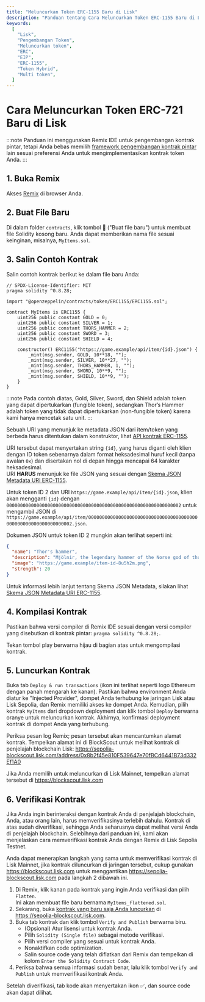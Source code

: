 ```yaml
---
title: "Meluncurkan Token ERC-1155 Baru di Lisk"
description: "Panduan tentang Cara Meluncurkan Token ERC-1155 Baru di Lisk"
keywords:
  [
    "Lisk",
    "Pengembangan Token",
    "Meluncurkan token",
    "ERC",
    "EIP",
    "ERC-1155",
    "Token Hybrid",
    "Multi token",
  ]
---
```


# Cara Meluncurkan Token ERC-721 Baru di Lisk

:::note
Panduan ini menggunakan Remix IDE untuk pengembangan kontrak pintar, tetapi Anda bebas memilih [framework pengembangan kontrak pintar](/category/building-on-lisk/deploying-smart-contract) lain sesuai preferensi Anda untuk mengimplementasikan kontrak token Anda.
:::

## 1. Buka Remix

Akses [Remix](https://remix.ethereum.org) di browser Anda.

## 2. Buat File Baru

Di dalam folder `contracts`, klik tombol 📄 ("Buat file baru") untuk membuat file Solidity kosong baru.
Anda dapat memberikan nama file sesuai keinginan, misalnya, `MyItems.sol`.

## 3. Salin Contoh Kontrak

Salin contoh kontrak berikut ke dalam file baru Anda:

```solidity
// SPDX-License-Identifier: MIT
pragma solidity ^0.8.28;

import "@openzeppelin/contracts/token/ERC1155/ERC1155.sol";

contract MyItems is ERC1155 {
    uint256 public constant GOLD = 0;
    uint256 public constant SILVER = 1;
    uint256 public constant THORS_HAMMER = 2;
    uint256 public constant SWORD = 3;
    uint256 public constant SHIELD = 4;

    constructor() ERC1155("https://game.example/api/item/{id}.json") {
        _mint(msg.sender, GOLD, 10**18, "");
        _mint(msg.sender, SILVER, 10**27, "");
        _mint(msg.sender, THORS_HAMMER, 1, "");
        _mint(msg.sender, SWORD, 10**9, "");
        _mint(msg.sender, SHIELD, 10**9, "");
    }
}
```

:::note
Pada contoh diatas, Gold, Silver, Sword, dan Shield adalah token yang dapat dipertukarkan (fungible token), sedangkan Thor’s Hammer adalah token yang tidak dapat dipertukarkan (non-fungible token) karena kami hanya mencetak satu unit.
:::

Sebuah URI yang menunjuk ke metadata JSON dari item/token yang berbeda harus ditentukan dalam konstruktor, lihat [API kontrak ERC-1155](https://docs.openzeppelin.com/contracts/3.x/api/token/erc1155#ERC1155).

URI tersebut dapat menyertakan string `{id}`, yang harus diganti oleh klien dengan ID token sebenarnya dalam format heksadesimal huruf kecil (tanpa awalan `0x`) dan disertakan nol di depan hingga mencapai 64 karakter heksadesimal.  
URI **HARUS** menunjuk ke file JSON yang sesuai dengan [Skema JSON Metadata URI ERC-1155](https://eips.ethereum.org/EIPS/eip-1155).

Untuk token ID 2 dan URI `https://game.example/api/item/{id}.json`, klien akan mengganti `{id}` dengan `0000000000000000000000000000000000000000000000000000000000000002` untuk mengambil JSON di `https://game.example/api/item/0000000000000000000000000000000000000000000000000000000000000002.json`.

Dokumen JSON untuk token ID 2 mungkin akan terlihat seperti ini:

```json
{
  "name": "Thor's hammer",
  "description": "Mjölnir, the legendary hammer of the Norse god of thunder.",
  "image": "https://game.example/item-id-8u5h2m.png",
  "strength": 20
}
```

Untuk informasi lebih lanjut tentang Skema JSON Metadata, silakan lihat [Skema JSON Metadata URI ERC-1155](https://github.com/ethereum/EIPs/blob/master/EIPS/eip-1155.md#erc-1155-metadata-uri-json-schema).

## 4. Kompilasi Kontrak

Pastikan bahwa versi compiler di Remix IDE sesuai dengan versi compiler yang disebutkan di kontrak pintar: `pragma solidity ^0.8.28;`.

Tekan tombol play berwarna hijau di bagian atas untuk mengompilasi kontrak.

## 5. Luncurkan Kontrak

Buka tab `Deploy & run transactions` (ikon ini terlihat seperti logo Ethereum dengan panah mengarah ke kanan). Pastikan bahwa environment Anda diatur ke "Injected Provider", dompet Anda terhubung ke jaringan Lisk atau Lisk Sepolia, dan Remix memiliki akses ke dompet Anda.
Kemudian, pilih kontrak `MyItems` dari dropdown deployment dan klik tombol `Deploy` berwarna oranye untuk meluncurkan kontrak.
Akhirnya, konfirmasi deployment kontrak di dompet Anda yang terhubung.

Periksa pesan log Remix; pesan tersebut akan mencantumkan alamat kontrak.
Tempelkan alamat ini di BlockScout untuk melihat kontrak di penjelajah blockchain Lisk: https://sepolia-blockscout.lisk.com/address/0x8b2f45e810F539647e70fBCd6441B73d332Ef1A0

Jika Anda memilih untuk meluncurkan di Lisk Mainnet, tempelkan alamat tersebut di https://blockscout.lisk.com

## 6. Verifikasi Kontrak

Jika Anda ingin berinteraksi dengan kontrak Anda di penjelajah blockchain, Anda, atau orang lain, harus memverifikasinya terlebih dahulu.
Kontrak di atas sudah diverifikasi, sehingga Anda seharusnya dapat melihat versi Anda di penjelajah blockchain.
Selebihnya dari panduan ini, kami akan menjelaskan cara memverifikasi kontrak Anda dengan Remix di Lisk Sepolia Testnet.

Anda dapat menerapkan langkah yang sama untuk memverifikasi kontrak di Lisk Mainnet, jika kontrak diluncurkan di jaringan tersebut, cukup gunakan https://blockscout.lisk.com untuk menggantikan https://sepolia-blockscout.lisk.com pada langkah 2 dibawah ini.

1. Di Remix, klik kanan pada kontrak yang ingin Anda verifikasi dan pilih `Flatten`.  
   Ini akan membuat file baru bernama `MyItems_flattened.sol`.
2. Sekarang, buka [kontrak yang baru saja Anda luncurkan](https://sepolia-blockscout.lisk.com/address/0x8b2f45e810F539647e70fBCd6441B73d332Ef1A0) di https://sepolia-blockscout.lisk.com.
3. Buka tab kontrak dan klik tombol `Verify and Publish` berwarna biru.
   - (Opsional) Atur lisensi untuk kontrak Anda.
   - Pilih `Solidity (Single file)` sebagai metode verifikasi.
   - Pilih versi compiler yang sesuai untuk kontrak Anda.
   - Nonaktifkan code optimization.
   - Salin source code yang telah diflatkan dari Remix dan tempelkan di kolom `Enter the Solidity Contract Code`.
4. Periksa bahwa semua informasi sudah benar, lalu klik tombol `Verify and Publish` untuk memverifikasi kontrak Anda.

Setelah diverifikasi, tab kode akan menyertakan ikon ✅, dan source code akan dapat dilihat.
